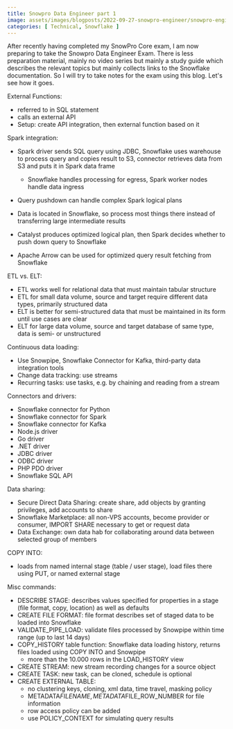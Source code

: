 ```yaml
---
title: Snowpro Data Engineer part 1
image: assets/images/blogposts/2022-09-27-snowpro-engineer/snowpro-engineer.png
categories: [ Technical, Snowflake ]
---
```


After recently having completed my SnowPro Core exam, I am now preparing to take the Snowpro Data Engineer Exam. There is less preparation material, mainly no video series but mainly a study guide which describes the relevant topics but mainly collects links to the Snowflake documentation. So I will try to take notes for the exam using this blog. Let's see how it goes.

External Functions:
- referred to in SQL statement
- calls an external API
- Setup: create API integration, then external function based on it

Spark integration:
- Spark driver sends SQL query using JDBC, Snowflake uses warehouse to process query and copies result to S3, connector retrieves data from S3 and puts it in Spark data frame
    - Snowflake handles processing for egress, Spark worker nodes handle data ingress
- Query pushdown can handle complex Spark logical plans
- Data is located in Snowflake, so process most things there instead of transferring large intermediate results
- Catalyst produces optimized logical plan, then Spark decides whether to push down query to Snowflake

- Apache Arrow can be used for optimized query result fetching from Snowflake

ETL vs. ELT:
- ETL works well for relational data that must maintain tabular structure
- ETL for small data volume, source and target require different data types, primarily structured data
- ELT is better for semi-structured data that must be maintained in its form until use cases are clear
- ELT for large data volume, source and target database of same type, data is semi- or unstructured

Continuous data loading:
- Use Snowpipe, Snowflake Connector for Kafka, third-party data integration tools
- Change data tracking: use streams
- Recurring tasks: use tasks, e.g. by chaining and reading from a stream

Connectors and drivers:
- Snowflake connector for Python
- Snowflake connector for Spark
- Snowflake connector for Kafka
- Node.js driver
- Go driver
- .NET driver
- JDBC driver
- ODBC driver
- PHP PDO driver
- Snowflake SQL API

Data sharing:
- Secure Direct Data Sharing: create share, add objects by granting privileges, add accounts to share
- Snowflake Marketplace: all non-VPS accounts, become provider or consumer, IMPORT SHARE necessary to get or request data
- Data Exchange: own data hab for collaborating around data between selected group of members

COPY INTO:
- loads from named internal stage (table / user stage), load files there using PUT, or named external stage

Misc commands:
- DESCRIBE STAGE: describes values specified for properties in a stage (file format, copy, location) as well as defaults
- CREATE FILE FORMAT: file format describes set of staged data to be loaded into Snowflake
- VALIDATE_PIPE_LOAD: validate files processed by Snowpipe within time range (up to last 14 days)
- COPY_HISTORY table function: Snowflake data loading history, returns files loaded using COPY INTO and Snowpipe
    - more than the 10.000 rows in the LOAD_HISTORY view
- CREATE STREAM: new stream recording changes for a source object
- CREATE TASK: new task, can be cloned, schedule is optional
- CREATE EXTERNAL TABLE:
    - no clustering keys, cloning, xml data, time travel, masking policy
    - METADATA$FILENAME, METADATA$FILE_ROW_NUMBER for file information
    - row access policy can be added
    - use POLICY_CONTEXT for simulating query results